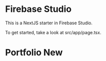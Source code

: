 # Firebase Studio

This is a NextJS starter in Firebase Studio.

To get started, take a look at src/app/page.tsx.
# Portfolio New
